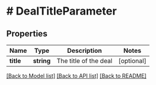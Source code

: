 # # DealTitleParameter

## Properties

Name | Type | Description | Notes
------------ | ------------- | ------------- | -------------
**title** | **string** | The title of the deal | [optional]

[[Back to Model list]](../../README.md#models) [[Back to API list]](../../README.md#endpoints) [[Back to README]](../../README.md)
